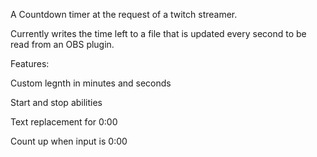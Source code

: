 A Countdown timer at the request of a twitch streamer.

Currently writes the time left to a file that is updated every second to be read from an OBS plugin.

Features:

  Custom legnth in minutes and seconds 
  
  Start and stop abilities
  
  Text replacement for 0:00
  
  Count up when input is 0:00
  
